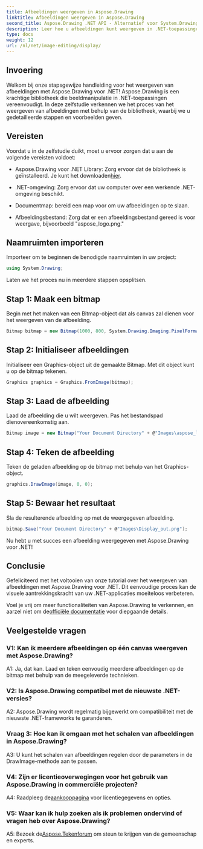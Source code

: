 ```yaml
---
title: Afbeeldingen weergeven in Aspose.Drawing
linktitle: Afbeeldingen weergeven in Aspose.Drawing
second_title: Aspose.Drawing .NET API - Alternatief voor System.Drawing.Common
description: Leer hoe u afbeeldingen kunt weergeven in .NET-toepassingen met Aspose.Drawing. Volg onze tutorial voor eenvoudige stappen en verbeter uw visuele inhoud.
type: docs
weight: 12
url: /nl/net/image-editing/display/
---
```

## Invoering

Welkom bij onze stapsgewijze handleiding voor het weergeven van afbeeldingen met Aspose.Drawing voor .NET! Aspose.Drawing is een krachtige bibliotheek die beeldmanipulatie in .NET-toepassingen vereenvoudigt. In deze zelfstudie verkennen we het proces van het weergeven van afbeeldingen met behulp van de bibliotheek, waarbij we u gedetailleerde stappen en voorbeelden geven.

## Vereisten

Voordat u in de zelfstudie duikt, moet u ervoor zorgen dat u aan de volgende vereisten voldoet:

-  Aspose.Drawing voor .NET Library: Zorg ervoor dat de bibliotheek is geïnstalleerd. Je kunt het downloaden[hier](https://releases.aspose.com/drawing/net/).

- .NET-omgeving: Zorg ervoor dat uw computer over een werkende .NET-omgeving beschikt.

- Documentmap: bereid een map voor om uw afbeeldingen op te slaan.

- Afbeeldingsbestand: Zorg dat er een afbeeldingsbestand gereed is voor weergave, bijvoorbeeld "aspose_logo.png."

## Naamruimten importeren

Importeer om te beginnen de benodigde naamruimten in uw project:

```csharp
using System.Drawing;
```

Laten we het proces nu in meerdere stappen opsplitsen.

## Stap 1: Maak een bitmap

Begin met het maken van een Bitmap-object dat als canvas zal dienen voor het weergeven van de afbeelding.

```csharp
Bitmap bitmap = new Bitmap(1000, 800, System.Drawing.Imaging.PixelFormat.Format32bppPArgb);
```

## Stap 2: Initialiseer afbeeldingen

Initialiseer een Graphics-object uit de gemaakte Bitmap. Met dit object kunt u op de bitmap tekenen.

```csharp
Graphics graphics = Graphics.FromImage(bitmap);
```

## Stap 3: Laad de afbeelding

Laad de afbeelding die u wilt weergeven. Pas het bestandspad dienovereenkomstig aan.

```csharp
Bitmap image = new Bitmap("Your Document Directory" + @"Images\aspose_logo.png");
```

## Stap 4: Teken de afbeelding

Teken de geladen afbeelding op de bitmap met behulp van het Graphics-object.

```csharp
graphics.DrawImage(image, 0, 0);
```

## Stap 5: Bewaar het resultaat

Sla de resulterende afbeelding op met de weergegeven afbeelding.

```csharp
bitmap.Save("Your Document Directory" + @"Images\Display_out.png");
```

Nu hebt u met succes een afbeelding weergegeven met Aspose.Drawing voor .NET!

## Conclusie

Gefeliciteerd met het voltooien van onze tutorial over het weergeven van afbeeldingen met Aspose.Drawing voor .NET. Dit eenvoudige proces kan de visuele aantrekkingskracht van uw .NET-applicaties moeiteloos verbeteren.

Voel je vrij om meer functionaliteiten van Aspose.Drawing te verkennen, en aarzel niet om de[officiële documentatie](https://reference.aspose.com/drawing/net/) voor diepgaande details.

## Veelgestelde vragen

### V1: Kan ik meerdere afbeeldingen op één canvas weergeven met Aspose.Drawing?

A1: Ja, dat kan. Laad en teken eenvoudig meerdere afbeeldingen op de bitmap met behulp van de meegeleverde technieken.

### V2: Is Aspose.Drawing compatibel met de nieuwste .NET-versies?

A2: Aspose.Drawing wordt regelmatig bijgewerkt om compatibiliteit met de nieuwste .NET-frameworks te garanderen.

### Vraag 3: Hoe kan ik omgaan met het schalen van afbeeldingen in Aspose.Drawing?

A3: U kunt het schalen van afbeeldingen regelen door de parameters in de DrawImage-methode aan te passen.

### V4: Zijn er licentieoverwegingen voor het gebruik van Aspose.Drawing in commerciële projecten?

A4: Raadpleeg de[aankooppagina](https://purchase.aspose.com/buy) voor licentiegegevens en opties.

### V5: Waar kan ik hulp zoeken als ik problemen ondervind of vragen heb over Aspose.Drawing?

 A5: Bezoek de[Aspose.Tekenforum](https://forum.aspose.com/c/diagram/17) om steun te krijgen van de gemeenschap en experts.
